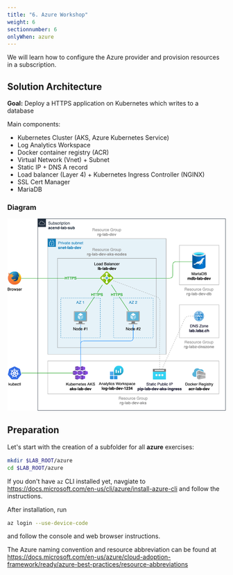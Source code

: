 ```yaml
---
title: "6. Azure Workshop"
weight: 6
sectionnumber: 6
onlyWhen: azure
---
```


We will learn how to configure the Azure provider and provision resources in a subscription.


## Solution Architecture

**Goal:** Deploy a HTTPS application on Kubernetes which writes to a database

Main components:

* Kubernetes Cluster (AKS, Azure Kubernetes Service)
* Log Analytics Workspace
* Docker container registry (ACR)
* Virtual Network (Vnet) + Subnet
* Static IP + DNS A record
* Load balancer (Layer 4) + Kubernetes Ingress Controller (NGINX)
* SSL Cert Manager
* MariaDB


### Diagram

![Azure_solution_architecture.png.png](Azure_solution_architecture.png)


## Preparation

Let's start with the creation of a subfolder for all **azure** exercises:

```bash
mkdir $LAB_ROOT/azure
cd $LAB_ROOT/azure
```

If you don't have `az` CLI installed yet, navgiate to https://docs.microsoft.com/en-us/cli/azure/install-azure-cli
and follow the instructions.

After installation, run
```bash
az login --use-device-code
```
and follow the console and web browser instructions.

The Azure naming convention and resource abbreviation can be found at
https://docs.microsoft.com/en-us/azure/cloud-adoption-framework/ready/azure-best-practices/resource-abbreviations
